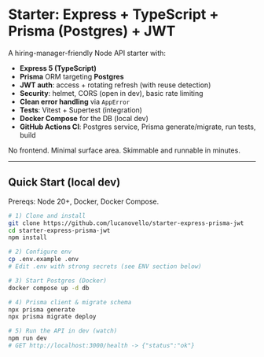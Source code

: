 # Starter: Express + TypeScript + Prisma (Postgres) + JWT

A hiring-manager-friendly Node API starter with:

- **Express 5 (TypeScript)**
- **Prisma** ORM targeting **Postgres**
- **JWT auth**: access + rotating refresh (with reuse detection)
- **Security**: helmet, CORS (open in dev), basic rate limiting
- **Clean error handling** via `AppError`
- **Tests**: Vitest + Supertest (integration)
- **Docker Compose** for the DB (local dev)
- **GitHub Actions CI**: Postgres service, Prisma generate/migrate, run tests, build

No frontend. Minimal surface area. Skimmable and runnable in minutes.

---

## Quick Start (local dev)

Prereqs: Node 20+, Docker, Docker Compose.

```bash
# 1) Clone and install
git clone https://github.com/lucanovello/starter-express-prisma-jwt
cd starter-express-prisma-jwt
npm install

# 2) Configure env
cp .env.example .env
# Edit .env with strong secrets (see ENV section below)

# 3) Start Postgres (Docker)
docker compose up -d db

# 4) Prisma client & migrate schema
npx prisma generate
npx prisma migrate deploy

# 5) Run the API in dev (watch)
npm run dev
# GET http://localhost:3000/health -> {"status":"ok"}
```

